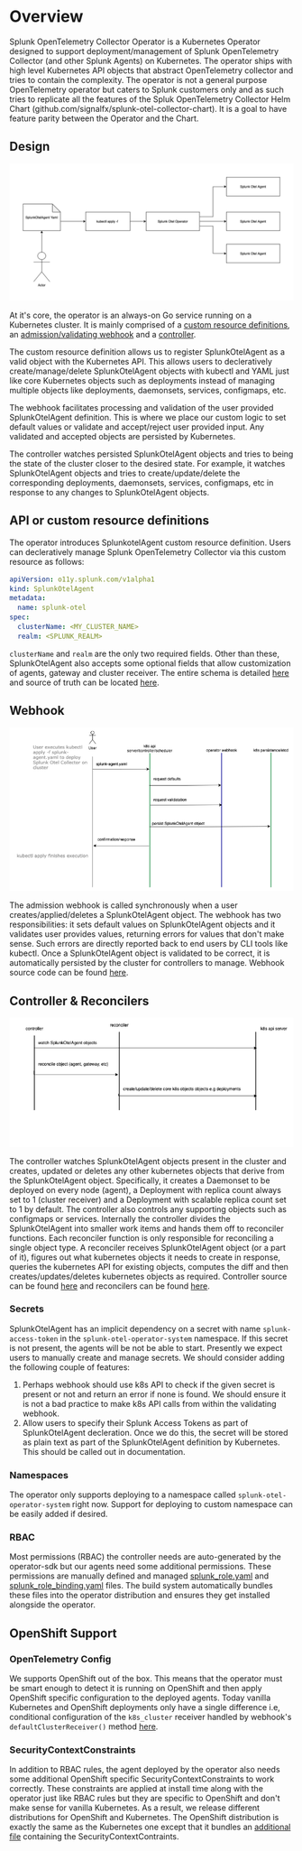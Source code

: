 
# Overview 

Splunk OpenTelemetry Collector Operator is a Kubernetes Operator designed to support deployment/management of Splunk OpenTelemetry Collector (and other Splunk Agents) on Kubernetes. The operator ships with high level Kubernetes API objects that abstract OpenTelemetry collector and tries to contain the complexity. The operator is not a general purpose OpenTelemetry operator but caters to Splunk customers only and as such tries to replicate all the features of the Spluk OpenTelemetry Collector Helm Chart (github.com/signalfx/splunk-otel-collector-chart). It is a goal to have feature parity between the Operator and the Chart.

## Design

![Overview](./img/overview.png)

At it's core, the operator is an always-on Go service running on a Kubernetes cluster. It is mainly comprised of a [custom resource definitions](https://kubernetes.io/docs/concepts/extend-kubernetes/api-extension/custom-resources/), an [admission/validating webhook](https://kubernetes.io/docs/reference/access-authn-authz/extensible-admission-controllers/) and a [controller](https://kubernetes.io/docs/concepts/architecture/controller/).

The custom resource definition allows us to register SplunkOtelAgent as a valid object with the Kubernetes API. This allows users to decleratively create/manage/delete SplunkOtelAgent objects with kubectl and YAML just like core Kubernetes objects such as deployments instead of managing multiple objects like deployments, daemonsets, services, configmaps, etc.

The webhook facilitates processing and validation of the user provided SplunkOtelAgent definition. This is where we place our custom logic to set default values or validate and accept/reject user provided input. Any validated and accepted objects are persisted by Kubernetes.

The controller watches persisted SplunkOtelAgent objects and tries to being the state of the cluster closer to the desired state. For example, it watches SplunkOtelAgent objects and tries to create/update/delete the corresponding deployments, daemonsets, services, configmaps, etc in response to any changes to SplunkOtelAgent objects.


## API or custom resource definitions

The operator introduces SplunkotelAgent custom resource definition. Users can decleratively manage Splunk OpenTelemetry Collector via this custom resource as follows:

```yaml
apiVersion: o11y.splunk.com/v1alpha1
kind: SplunkOtelAgent
metadata:
  name: splunk-otel
spec:
  clusterName: <MY_CLUSTER_NAME>
  realm: <SPLUNK_REALM>
```

`clusterName` and `realm` are the only two required fields. Other than these, SplunkOtelAgent also accepts some optional fields that allow customization of agents, gateway and cluster receiver. The entire schema is detailed [here](../splunkotelagent_cr_spec.md) and source of truth can be located [here](../../apis/o11y/v1alpha1/splunkotelagent_types.go).

## Webhook

![Webhook](./img/webhook.png)

The admission webhook is called synchronously when a user creates/applied/deletes a SplunkOtelAgent object. The webhook has two responsibilities: it sets default values on SplunkOtelAgent objects and it validates user provides values, returning errors for values that don't make sense. Such errors are directly reported back to end users by CLI tools like kubectl. Once a SplunkOtelAgent object is validated to be correct, it is automatically persisted by the cluster for controllers to manage. Webhook source code can be found [here](../../apis/o11y/v1alpha1/splunkotelagent_webhook.go). 

## Controller & Reconcilers

![Controller](./img/control-loop.png)

The controller watches SplunkOtelAgent objects present in the cluster and creates, updated or deletes any other kubernetes objects that derive from the SplunkOtelAgent object. Specifically, it creates a Daemonset to be deployed on every node (agent), a Deployment with replica count always set to 1 (cluster receiver) and a Deployment with scalable replica count set to 1 by default. The controller also controls any supporting objects such as configmaps or services. Internally the controller divides the SplunkOtelAgent into smaller work items and hands them off to reconciler functions. Each reconciler function is only responsible for reconciling a single object type. A reconciler receives SplunkOtelAgent object (or a part of it), figures out what kubernetes objects it needs to create in response, queries the kubernetes API for existing objects, computes the diff and then creates/updates/deletes kubernetes objects as required. Controller source can be found [here](../../controllers/) and reconcilers can be found [here](../../internal/collector/reconcile). 

### Secrets

SplunkOtelAgent has an implicit dependency on a secret with name `splunk-access-token` in the `splunk-otel-operator-system` namespace. If this secret is not present, the agents will be not be able to start. Presently we expect users to manually create and manage secrets. We should consider adding the following couple of features:

1. Perhaps webhook should use k8s API to check if the given secret is present or not and return an error if none is found. We should ensure it is not a bad practice to make k8s API calls from within the validating webhook.
2. Allow users to specify their Splunk Access Tokens as part of SplunkOtelAgent decleration. Once we do this, the secret will be stored as plain text as part of the SplunkOtelAgent definition by Kubernetes. This should be called out in documentation.

### Namespaces

The operator only supports deploying to a namespace called `splunk-otel-operator-system` right now. Support for deploying to custom namespace can be easily added if desired.

### RBAC

Most permissions (RBAC) the controller needs are auto-generated by the operator-sdk but our agents need some additional permissions. These permissions are manually defined and managed [splunk_role.yaml](../../config/rbac/splunk_role.yaml) and [splunk_role_binding.yaml](../../config/rbac/splunk_role_binding.yaml) files. The build system automatically bundles these files into the operator distribution and ensures they get installed alongside the operator.

## OpenShift Support

### OpenTelemetry Config

We supports OpenShift out of the box. This means that the operator must be smart enough to detect it is running on OpenShift and then apply OpenShift specific configuration to the deployed agents. Today vanilla Kubernetes and OpenShift deployments only have a single difference i.e, conditional configuration of the `k8s_cluster` receiver handled by webhook's `defaultClusterReceiver()` method [here](../../apis/o11y/v1alpha1/splunkotelagent_webhook.go).

### SecurityContextConstraints

In addition to RBAC rules, the agent deployed by the operator also needs some additional OpenShift specific SecurityContextConstraints to work correctly. These constraints are applied at install time along with the operator just like RBAC rules but they are specific to OpenShift and don't make sense for vanilla Kubernetes. As a result, we release different distributions for OpenShift and Kubernetes. The OpenShift distribution is exactly the same as the Kubernetes one except that it bundles an [additional file](../../config/openshift/security_patch.yaml) containing the SecurityContextContraints.